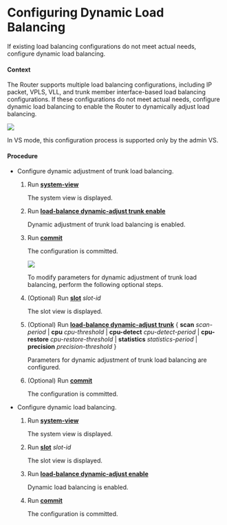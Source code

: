 Configuring Dynamic Load Balancing
==================================

If existing load balancing configurations do not meet actual needs, configure dynamic load balancing.

#### Context

The Router supports multiple load balancing configurations, including IP packet, VPLS, VLL, and trunk member interface-based load balancing configurations. If these configurations do not meet actual needs, configure dynamic load balancing to enable the Router to dynamically adjust load balancing.

![](../../../../public_sys-resources/note_3.0-en-us.png) 

In VS mode, this configuration process is supported only by the admin VS.



#### Procedure

* Configure dynamic adjustment of trunk load balancing.
  1. Run [**system-view**](cmdqueryname=system-view)
     
     
     
     The system view is displayed.
  2. Run [**load-balance dynamic-adjust trunk enable**](cmdqueryname=load-balance+dynamic-adjust+trunk+enable)
     
     
     
     Dynamic adjustment of trunk load balancing is enabled.
  3. Run [**commit**](cmdqueryname=commit)
     
     
     
     The configuration is committed.
     
     
     
     ![](../../../../public_sys-resources/note_3.0-en-us.png) 
     
     To modify parameters for dynamic adjustment of trunk load balancing, perform the following optional steps.
  4. (Optional) Run [**slot**](cmdqueryname=slot) *slot-id*
     
     
     
     The slot view is displayed.
  5. (Optional) Run [**load-balance dynamic-adjust trunk**](cmdqueryname=load-balance+dynamic-adjust+trunk) { **scan** *scan-period* | **cpu** *cpu-threshold* | **cpu-detect** *cpu-detect-period* | **cpu-restore** *cpu-restore-threshold* | **statistics** *statistics-period* | **precision** *precision-threshold* }
     
     
     
     Parameters for dynamic adjustment of trunk load balancing are configured.
  6. (Optional) Run [**commit**](cmdqueryname=commit)
     
     
     
     The configuration is committed.
* Configure dynamic load balancing.
  1. Run [**system-view**](cmdqueryname=system-view)
     
     
     
     The system view is displayed.
  2. Run [**slot**](cmdqueryname=slot) *slot-id*
     
     
     
     The slot view is displayed.
  3. Run [**load-balance dynamic-adjust enable**](cmdqueryname=load-balance+dynamic-adjust+enable)
     
     
     
     Dynamic load balancing is enabled.
  4. Run [**commit**](cmdqueryname=commit)
     
     
     
     The configuration is committed.